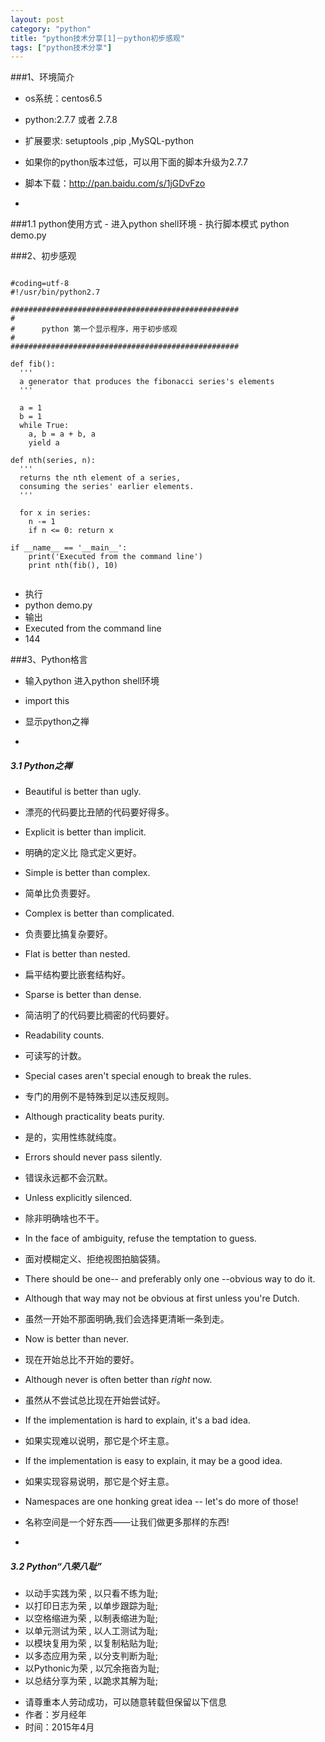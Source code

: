 ```yaml
---
layout: post
category: "python"
title: "python技术分享[1]－python初步感观"
tags: ["python技术分享"]
---
```

###1、环境简介
- os系统：centos6.5
- python:2.7.7 或者 2.7.8
- 扩展要求:
        setuptools ,pip	 ,MySQL-python	
- 如果你的python版本过低，可以用下面的脚本升级为2.7.7
- 脚本下载：<http://pan.baidu.com/s/1jGDvFzo>  	

- 		
###1.1 python使用方式
     - 进入python shell环境
     - 执行脚本模式 python demo.py

###2、初步感观
```

#coding=utf-8
#!/usr/bin/python2.7

###################################################
#
#      python 第一个显示程序，用于初步感观
#
###################################################

def fib():
  '''
  a generator that produces the fibonacci series's elements
  '''
 
  a = 1
  b = 1
  while True:
    a, b = a + b, a
    yield a
 
def nth(series, n):
  '''
  returns the nth element of a series,
  consuming the series' earlier elements.
  '''
 
  for x in series:
    n -= 1
    if n <= 0: return x
 
if __name__ == '__main__':
	print('Executed from the command line')
	print nth(fib(), 10)
	
```
	
- 执行 
- python demo.py 
- 输出
- Executed from the command line
- 144

###3、Python格言

- 输入python 进入python shell环境
- import this 
- 显示python之禅

- 
##### 3.1 Python之禅

   - Beautiful is better than ugly.  
   - 漂亮的代码要比丑陋的代码要好得多。  
   - Explicit is better than implicit.  
   - 明确的定义比 隐式定义更好。  
   - Simple is better than complex.  
   - 简单比负责要好。  
   - Complex is better than complicated.  
   - 负责要比搞复杂要好。  
   - Flat is better than nested.  
   - 扁平结构要比嵌套结构好。  
   - Sparse is better than dense.  
   - 简洁明了的代码要比稠密的代码要好。  
   - Readability counts.  
   - 可读写的计数。  
   - Special cases aren't special enough to break the rules.  
   - 专门的用例不是特殊到足以违反规则。  
   - Although practicality beats purity.  
   - 是的，实用性练就纯度。  
   - Errors should never pass silently.  
   - 错误永远都不会沉默。  
   - Unless explicitly silenced.  
   - 除非明确啥也不干。  
   - In the face of ambiguity, refuse the temptation to guess.  
   - 面对模糊定义、拒绝视图拍脑袋猜。  
   - There should be one-- and preferably only one --obvious way to do it.  
   - Although that way may not be obvious at first unless you're Dutch.  
   - 虽然一开始不那面明确,我们会选择更清晰一条到走。  
   - Now is better than never.  
   - 现在开始总比不开始的要好。  
   - Although never is often better than *right* now.  
   - 虽然从不尝试总比现在开始尝试好。  
   - If the implementation is hard to explain, it's a bad idea.  
   - 如果实现难以说明，那它是个坏主意。  
   - If the implementation is easy to explain, it may be a good idea.  
   - 如果实现容易说明，那它是个好主意。  
   - Namespaces are one honking great idea -- let's do more of those!  
   - 名称空间是一个好东西——让我们做更多那样的东西!  

- 
##### 3.2 Python“八荣八耻”

   - 以动手实践为荣 , 以只看不练为耻;
   - 以打印日志为荣 , 以单步跟踪为耻;
   - 以空格缩进为荣 , 以制表缩进为耻;
   - 以单元测试为荣 , 以人工测试为耻;
   - 以模块复用为荣 , 以复制粘贴为耻;
   - 以多态应用为荣 , 以分支判断为耻;
   - 以Pythonic为荣 , 以冗余拖沓为耻;
   - 以总结分享为荣 , 以跪求其解为耻;





<!--
![Alt text](/images/029_hooded_k_w_1.jpg)
-->

>
- 请尊重本人劳动成功，可以随意转载但保留以下信息 
- 作者：岁月经年 
- 时间：2015年4月
